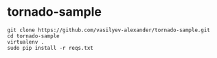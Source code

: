 # tornado-sample
```
git clone https://github.com/vasilyev-alexander/tornado-sample.git
cd tornado-sample
virtualenv .
sudo pip install -r reqs.txt
```
